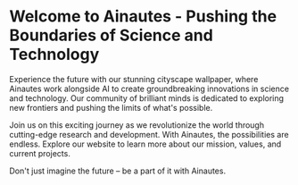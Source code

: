 <!--font:Roboto-->

# Welcome to Ainautes - Pushing the Boundaries of Science and Technology

Experience the future with our stunning cityscape wallpaper, where Ainautes work alongside AI to create groundbreaking innovations in science and technology. Our community of brilliant minds is dedicated to exploring new frontiers and pushing the limits of what's possible.

Join us on this exciting journey as we revolutionize the world through cutting-edge research and development. With Ainautes, the possibilities are endless. Explore our website to learn more about our mission, values, and current projects.

Don't just imagine the future – be a part of it with Ainautes.

<!--

Write me markdown content of website with wallpaper:

"A futuristic cityscape where Ainautes work alongside AI to push the boundaries of science and technology."

The header of the page should not be copy of the text but rather a real content of the website which is using this wallpaper.


---


# Welcome to Ainautes - Pushing the Boundaries of Science and Technology

Experience the future with our stunning cityscape wallpaper, where Ainautes work alongside AI to create groundbreaking innovations in science and technology. Our community of brilliant minds is dedicated to exploring new frontiers and pushing the limits of what's possible.

Join us on this exciting journey as we revolutionize the world through cutting-edge research and development. With Ainautes, the possibilities are endless. Explore our website to learn more about our mission, values, and current projects.

Don't just imagine the future – be a part of it with Ainautes.


---


Write me a Google font which is best fitting for the website.

Pick from the list:
- Lobster
- Roboto
- Open Sans
- Cabin
- Cinzel
- IBM Plex Sans
- Barlow Condensed
- Great Vibes
- Poppins
- Dancing Script
- Lato
- Cormorant Garamond
- Montserrat
- Cinzel Decorative
- Alegreya
- Creepster
- Futura
- Orbitron
- Exo 2
- Inter
- Playfair Display
- Raleway


Write just the font name nothing else.


---


I would recommend using the "Roboto" font for the website.

-->
